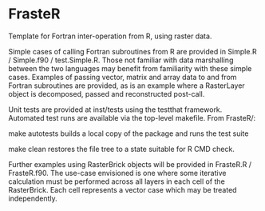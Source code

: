 FrasteR
==========

Template for Fortran inter-operation from R, using raster data.

Simple cases of calling Fortran subroutines from R are provided in
Simple.R / Simple.f90 / test.Simple.R. Those not familiar with data
marshalling between the two languages may benefit from familiarity
with these simple cases. Examples of passing vector, matrix and array
data to and from Fortran subroutines are provided, as is an example
where a RasterLayer object is decomposed, passed and reconstructed
post-call.

Unit tests are provided at inst/tests using the testthat
framework. Automated test runs are available via the top-level
makefile. From FrasteR/:

make autotests builds a local copy of the package and runs the test suite

make clean restores the file tree to a state suitable for R CMD check.

Further examples using RasterBrick objects will be provided in
FrasteR.R / FrasteR.f90. The use-case envisioned is one where some
iterative calculation must be performed across all layers in each cell
of the RasterBrick. Each cell represents a vector case which may be
treated independently.
